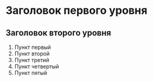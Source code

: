 # Заголовок первого уровня
## Заголовок второго уровня
1. Пункт первый
2. Пункт второй
3. Пункт третий
4. Пункт четвертый
5. Пункт пятый
   
